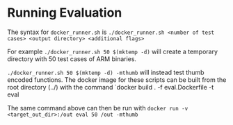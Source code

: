 # Running Evaluation

The syntax for `docker_runner.sh` is `./docker_runner.sh <number of test cases> <output directory> <additional flags>`

For example `./docker_runner.sh 50 $(mktemp -d)` will create a temporary directory with 50 test cases of ARM binaries. 


`./docker_runner.sh 50 $(mktemp -d) -mthumb` will instead test thumb encoded functions. The docker image for these scripts can be built from the root 
directory (../) with the command `docker build . -f eval.Dockerfile -t eval

The same command above can then be run with `docker run -v <target_out_dir>:/out eval 50 /out -mthumb` 